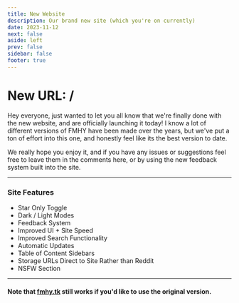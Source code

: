 ```yaml
---
title: New Website
description: Our brand new site (which you're on currently)
date: 2023-11-12
next: false
aside: left
prev: false
sidebar: false
footer: true
---
```


<Post authors="['taskylizard']" />

# New URL: /

Hey everyone, just wanted to let you all know that we're finally done with the
new website, and are officially launching it today! I know a lot of different
versions of FMHY have been made over the years, but we've put a ton of effort
into this one, and honestly feel like its the best version to date.

We really hope you enjoy it, and if you have any issues or suggestions feel free
to leave them in the comments here, or by using the new feedback system built
into the site.

---

### Site Features

- Star Only Toggle
- Dark / Light Modes
- Feedback System
- Improved UI + Site Speed
- Improved Search Functionality
- Automatic Updates
- Table of Content Sidebars
- Storage URLs Direct to Site Rather than Reddit
- NSFW Section

---

#### Note that [fmhy.tk](https://fmhy.tk/) still works if you'd like to use the original version.
